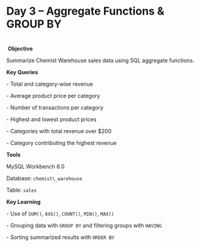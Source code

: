 #  **Day 3 – Aggregate Functions \& GROUP BY**

# 

&nbsp;**Objective**

Summarize Chemist Warehouse sales data using SQL aggregate functions.



 **Key Queries**

\- Total and category-wise revenue  

\- Average product price per category  

\- Number of transactions per category  

\- Highest and lowest product prices  

\- Categories with total revenue over $200  

\- Category contributing the highest revenue  



 **Tools**

MySQL Workbench 8.0  

Database: `chemist\_warehouse`  

Table: `sales`



 **Key Learning**

\- Use of `SUM()`, `AVG()`, `COUNT()`, `MIN()`, `MAX()`  

\- Grouping data with `GROUP BY` and filtering groups with `HAVING`  

\- Sorting summarized results with `ORDER BY`



